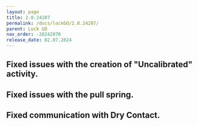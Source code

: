 ```yaml
---
layout: page
title: 2.0.24207
permalink: /docs/lockGO/2.0.24207/
parent: Lock GO
nav_order: -20242070
release_date: 02.07.2024
---
```


## Fixed issues with the creation of "Uncalibrated" activity.
## Fixed issues with the pull spring.
## Fixed communication with Dry Contact.
